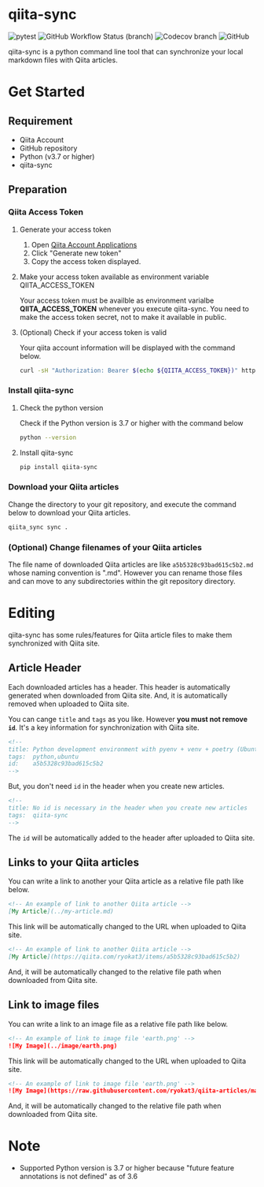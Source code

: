 # qiita-sync

![pytest](https://github.com/ryokat3/qiita-sync/actions/workflows/pytest.yml/badge.svg)
![GitHub Workflow Status (branch)](https://img.shields.io/github/workflow/status/ryokat3/qiita-sync/Python%20Test/main)
![Codecov branch](https://img.shields.io/codecov/c/github/ryokat3/qiita-sync/main)
![GitHub](https://img.shields.io/github/license/ryokat3/qiita-sync)

qiita-sync is a python command line tool that can synchronize your local markdown files with Qiita articles.


# Get Started

## Requirement

- Qiita Account
- GitHub repository
- Python (v3.7 or higher)
- qiita-sync

## Preparation

### Qiita Access Token

1. Generate your access token

   1. Open [Qiita Account Applications](https://qiita.com/settings/applications)
   2. Click "Generate new token"
   3. Copy the access token displayed.

2. Make your access token available as environment variable QIITA_ACCESS_TOKEN

   Your access token must be availble as environment varialbe **QIITA_ACCESS_TOKEN** whenever
   you execute qiita-sync. You need to make the access token secret, not to make it available in public.

3. (Optional) Check if your access token is valid
 
   Your qiita account information will be displayed with the command below.

   ```bash
   curl -sH "Authorization: Bearer $(echo ${QIITA_ACCESS_TOKEN})" https://qiita.com/api/v2/authenticated_user | python -m json.tool
   ```

### Install qiita-sync

1. Check the python version

   Check if the Python version is 3.7 or higher with the command below

   ```bash
   python --version
   ```

2. Install qiita-sync

   ```bash
   pip install qiita-sync
   ```

### Download your Qiita articles

Change the directory to your git repository, and execute the command below to download your Qiita articles.

```bash
qiita_sync sync .
```

### (Optional) Change filenames of your Qiita articles

The file name of downloaded Qiita articles are like `a5b5328c93bad615c5b2.md` whose naming convention is "<Qiita-Article-ID>.md".
However you can rename those files and can move to any subdirectories within the git repository directory.


# Editing

qiita-sync has some rules/features for Qiita article files to make them synchronized with Qiita site.

## Article Header

Each downloaded articles has a header. This header is automatically generated when downloaded from Qiita site.
And, it is automatically removed when uploaded to Qiita site.

You can cange `title` and `tags` as you like. However **you must not remove `id`**.
It's a key information for synchronization with Qiita site.

```markdown
<!--
title: Python development environment with pyenv + venv + poetry (Ubuntu 21.10)
tags:  python,ubuntu
id:    a5b5328c93bad615c5b2
-->
```

But, you don't need `id` in the header when you create new articles.

```markdown
<!--
title: No id is necessary in the header when you create new articles
tags:  qiita-sync
-->
```

The `id` will be automatically added to the header after uploaded to Qiita site.

## Links to your Qiita articles

You can write a link to another your Qiita article as a relative file path like below.

```markdown
<!-- An example of link to another Qiita article -->
[My Article](../my-article.md)
```

This link will be automatically changed to the URL when uploaded to Qiita site.

```markdown
<!-- An example of link to another Qiita article -->
[My Article](https://qiita.com/ryokat3/items/a5b5328c93bad615c5b2)
```

And, it will be automatically changed to the relative file path when downloaded from Qiita site.

## Link to image files

You can write a link to an image file as a relative file path like below.

```markdown
<!-- An example of link to image file 'earth.png' -->
![My Image](../image/earth.png)
```

This link will be automatically changed to the URL when uploaded to Qiita site.

```markdown
<!-- An example of link to image file 'earth.png' -->
![My Image](https://raw.githubusercontent.com/ryokat3/qiita-articles/main/image/earth.png)
```

And, it will be automatically changed to the relative file path when downloaded from Qiita site.

# Note

- Supported Python version is 3.7 or higher because "future feature annotations is not defined" as of 3.6
